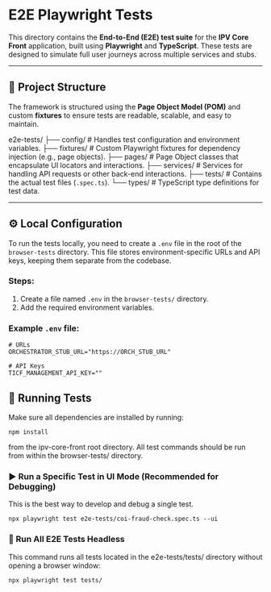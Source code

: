 # E2E Playwright Tests

This directory contains the **End-to-End (E2E) test suite** for the **IPV Core Front** application, built using **Playwright** and **TypeScript**. These tests are designed to simulate full user journeys across multiple services and stubs.

---

## 📁 Project Structure

The framework is structured using the **Page Object Model (POM)** and custom **fixtures** to ensure tests are readable, scalable, and easy to maintain.

e2e-tests/
├── config/             # Handles test configuration and environment variables.
├── fixtures/           # Custom Playwright fixtures for dependency injection (e.g., page objects).
├── pages/              # Page Object classes that encapsulate UI locators and interactions.
├── services/           # Services for handling API requests or other back-end interactions.
├── tests/              # Contains the actual test files (`.spec.ts`).
└── types/              # TypeScript type definitions for test data.


---

## ⚙️ Local Configuration

To run the tests locally, you need to create a `.env` file in the root of the `browser-tests` directory. This file stores environment-specific URLs and API keys, keeping them separate from the codebase.

### Steps:
1. Create a file named `.env` in the `browser-tests/` directory.
2. Add the required environment variables.

### Example `.env` file:

```env
# URLs
ORCHESTRATOR_STUB_URL="https://ORCH_STUB_URL"

# API Keys
TICF_MANAGEMENT_API_KEY=""
```

## 🚀 Running Tests

Make sure all dependencies are installed by running:

```
npm install
```


from the ipv-core-front root directory. All test commands should be run from within the browser-tests/ directory.

### ▶️ Run a Specific Test in UI Mode (Recommended for Debugging)

This is the best way to develop and debug a single test.

`npx playwright test e2e-tests/coi-fraud-check.spec.ts --ui`

### 🤖 Run All E2E Tests Headless

This command runs all tests located in the e2e-tests/tests/ directory without opening a browser window:

```
npx playwright test tests/
```
